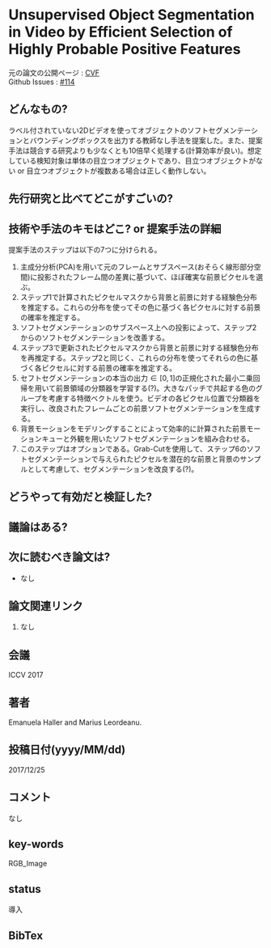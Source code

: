 # Unsupervised Object Segmentation in Video by Efficient Selection of Highly Probable Positive Features

元の論文の公開ページ : [CVF](http://openaccess.thecvf.com/content_ICCV_2017/papers/Haller_Unsupervised_Object_Segmentation_ICCV_2017_paper.pdf)  
Github Issues : [#114](https://github.com/Obarads/obarads.github.io/issues/114)

## どんなもの?
ラベル付されていない2Dビデオを使ってオブジェクトのソフトセグメンテーションとバウンディングボックスを出力する教師なし手法を提案した。また、提案手法は競合する研究よりも少なくとも10倍早く処理する(計算効率が良い)。想定している検知対象は単体の目立つオブジェクトであり、目立つオブジェクトがない or 目立つオブジェクトが複数ある場合は正しく動作しない。

## 先行研究と比べてどこがすごいの?

## 技術や手法のキモはどこ? or 提案手法の詳細
提案手法のステップは以下の7つに分けられる。

1. 主成分分析(PCA)を用いて元のフレームとサブスペース(おそらく線形部分空間)に投影されたフレーム間の差異に基づいて、ほぼ確実な前景ピクセルを選ぶ。
2. ステップ1で計算されたピクセルマスクから背景と前景に対する経験色分布を推定する。これらの分布を使ってその色に基づく各ピクセルに対する前景の確率を推定する。
3. ソフトセグメンテーションのサブスペース上への投影によって、ステップ2からのソフトセグメンテーションを改善する。
4. ステップ3で更新されたピクセルマスクから背景と前景に対する経験色分布を再推定する。ステップ2と同じく、これらの分布を使ってそれらの色に基づく各ピクセルに対する前景の確率を推定する。
5. セフトセグメンテーションの本当の出力$\in[0,1]$の正規化された最小二乗回帰を用いて前景領域の分類器を学習する(?)。大きなパッチで共起する色のグループを考慮する特徴ベクトルを使う。ビデオの各ピクセル位置で分類器を実行し、改良されたフレームごとの前景ソフトセグメンテーションを生成する。
6. 背景モーションをモデリングすることによって効率的に計算された前景モーションキューと外観を用いたソフトセグメンテーションを組み合わせる。
7. このステップはオプションである。Grab-Cutを使用して、ステップ6のソフトセグメンテーションで与えられたピクセルを潜在的な前景と背景のサンプルとして考慮して、セグメンテーションを改良する(?)。

## どうやって有効だと検証した?

## 議論はある?

## 次に読むべき論文は?
- なし

## 論文関連リンク
1. なし

## 会議
ICCV 2017

## 著者
Emanuela Haller and Marius Leordeanu.

## 投稿日付(yyyy/MM/dd)
2017/12/25

## コメント
なし

## key-words
RGB_Image

## status
導入

## BibTex
